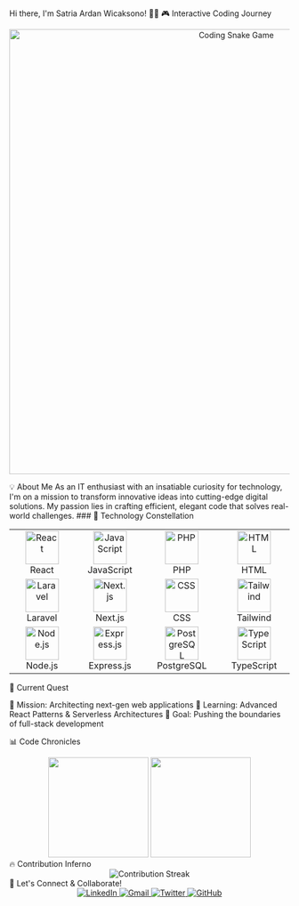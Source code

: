 Hi there, I'm Satria Ardan Wicaksono! 🚀🔬
🎮 Interactive Coding Journey
<p align="center">
  <img src="https://raw.githubusercontent.com/wcksnrdn/wcksnrdn/main/snake-game.svg" alt="Coding Snake Game" width="800">
</p>
💡 About Me
As an IT enthusiast with an insatiable curiosity for technology, I'm on a mission to transform innovative ideas into cutting-edge digital solutions. My passion lies in crafting efficient, elegant code that solves real-world challenges.
### 🚀 Technology Constellation

<div align="center">
  <table>
    <tr>
      <td align="center" width="140">
        <img src="https://skillicons.dev/icons?i=react" width="60" height="60" alt="React" />
        <br>React
      </td>
      <td align="center" width="140">
        <img src="https://skillicons.dev/icons?i=javascript" width="60" height="60" alt="JavaScript" />
        <br>JavaScript
      </td>
      <td align="center" width="140">
        <img src="https://skillicons.dev/icons?i=php" width="60" height="60" alt="PHP" />
        <br>PHP
      </td>
      <td align="center" width="140">
        <img src="https://skillicons.dev/icons?i=html" width="60" height="60" alt="HTML" />
        <br>HTML
      </td>
    </tr>
    <tr>
      <td align="center" width="140">
        <img src="https://skillicons.dev/icons?i=laravel" width="60" height="60" alt="Laravel" />
        <br>Laravel
      </td>
      <td align="center" width="140">
        <img src="https://skillicons.dev/icons?i=nextjs" width="60" height="60" alt="Next.js" />
        <br>Next.js
      </td>
      <td align="center" width="140">
        <img src="https://skillicons.dev/icons?i=css" width="60" height="60" alt="CSS" />
        <br>CSS
      </td>
      <td align="center" width="140">
        <img src="https://skillicons.dev/icons?i=tailwind" width="60" height="60" alt="Tailwind" />
        <br>Tailwind
      </td>
    </tr>
    <tr>
      <td align="center" width="140">
        <img src="https://skillicons.dev/icons?i=nodejs" width="60" height="60" alt="Node.js" />
        <br>Node.js
      </td>
      <td align="center" width="140">
        <img src="https://skillicons.dev/icons?i=express" width="60" height="60" alt="Express.js" />
        <br>Express.js
      </td>
      <td align="center" width="140">
        <img src="https://skillicons.dev/icons?i=postgresql" width="60" height="60" alt="PostgreSQL" />
        <br>PostgreSQL
      </td>
      <td align="center" width="140">
        <img src="https://skillicons.dev/icons?i=typescript" width="60" height="60" alt="TypeScript" />
        <br>TypeScript
      </td>
    </tr>
  </table>
</div>
🌟 Current Quest

🔭 Mission: Architecting next-gen web applications
🌱 Learning: Advanced React Patterns & Serverless Architectures
🚀 Goal: Pushing the boundaries of full-stack development

📊 Code Chronicles
<div align="center">
  <img height="180em" src="https://github-readme-stats.vercel.app/api?username=wcksnrdn&show_icons=true&theme=radical&include_all_commits=true&count_private=true"/>
  <img height="180em" src="https://github-readme-stats.vercel.app/api/top-langs/?username=wcksnrdn&layout=compact&langs_count=7&theme=radical"/>
</div>
🔥 Contribution Inferno
<div align="center">
  <img src="https://github-readme-streak-stats.herokuapp.com/?user=wcksnrdn&theme=radical" alt="Contribution Streak"/>
</div>
🎯 Let's Connect & Collaborate!
<div align="center">
  <a href="https://www.linkedin.com/in/satriaardan" target="_blank">
    <img alt="LinkedIn" src="https://img.shields.io/badge/LinkedIn-0077B5?style=for-the-badge&logo=linkedin&logoColor=white"/>
  </a>
  <a href="mailto:ardansatria004@gmail.com">
    <img alt="Gmail" src="https://img.shields.io/badge/Gmail-D14836?style=for-the-badge&logo=gmail&logoColor=white"/>
  </a>
  <a href="https://twitter.com/yourusername" target="_blank">
    <img alt="Twitter" src="https://img.shields.io/badge/Twitter-1DA1F2?style=for-the-badge&logo=twitter&logoColor=white"/>
  </a>
  <a href="https://github.com/wcksnrdn" target="_blank">
    <img alt="GitHub" src="https://img.shields.io/badge/GitHub-100000?style=for-the-badge&logo=github&logoColor=white"/>
  </a>
</div>
